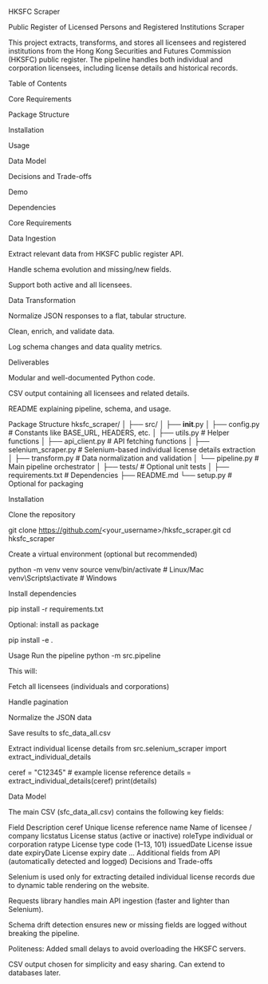 HKSFC Scraper

Public Register of Licensed Persons and Registered Institutions Scraper

This project extracts, transforms, and stores all licensees and registered institutions from the Hong Kong Securities and Futures Commission (HKSFC) public register. The pipeline handles both individual and corporation licensees, including license details and historical records.

Table of Contents

Core Requirements

Package Structure

Installation

Usage

Data Model

Decisions and Trade-offs

Demo

Dependencies

Core Requirements

Data Ingestion

Extract relevant data from HKSFC public register API.

Handle schema evolution and missing/new fields.

Support both active and all licensees.

Data Transformation

Normalize JSON responses to a flat, tabular structure.

Clean, enrich, and validate data.

Log schema changes and data quality metrics.

Deliverables

Modular and well-documented Python code.

CSV output containing all licensees and related details.

README explaining pipeline, schema, and usage.

Package Structure
hksfc_scraper/
│
├── src/
│   ├── __init__.py
│   ├── config.py             # Constants like BASE_URL, HEADERS, etc.
│   ├── utils.py              # Helper functions
│   ├── api_client.py         # API fetching functions
│   ├── selenium_scraper.py   # Selenium-based individual license details extraction
│   ├── transform.py          # Data normalization and validation
│   └── pipeline.py           # Main pipeline orchestrator
│
├── tests/                    # Optional unit tests
│
├── requirements.txt          # Dependencies
├── README.md
└── setup.py                  # Optional for packaging

Installation

Clone the repository

git clone https://github.com/<your_username>/hksfc_scraper.git
cd hksfc_scraper


Create a virtual environment (optional but recommended)

python -m venv venv
source venv/bin/activate      # Linux/Mac
venv\Scripts\activate         # Windows


Install dependencies

pip install -r requirements.txt


Optional: install as package

pip install -e .

Usage
Run the pipeline
python -m src.pipeline


This will:

Fetch all licensees (individuals and corporations)

Handle pagination

Normalize the JSON data

Save results to sfc_data_all.csv

Extract individual license details
from src.selenium_scraper import extract_individual_details

ceref = "C12345"  # example license reference
details = extract_individual_details(ceref)
print(details)

Data Model

The main CSV (sfc_data_all.csv) contains the following key fields:

Field	Description
ceref	Unique license reference
name	Name of licensee / company
licstatus	License status (active or inactive)
roleType	individual or corporation
ratype	License type code (1–13, 101)
issuedDate	License issue date
expiryDate	License expiry date
…	Additional fields from API (automatically detected and logged)
Decisions and Trade-offs

Selenium is used only for extracting detailed individual license records due to dynamic table rendering on the website.

Requests library handles main API ingestion (faster and lighter than Selenium).

Schema drift detection ensures new or missing fields are logged without breaking the pipeline.

Politeness: Added small delays to avoid overloading the HKSFC servers.

CSV output chosen for simplicity and easy sharing. Can extend to databases later.